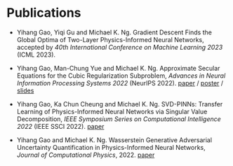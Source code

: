 ---
---

  
  
  
# Publications

* Yihang Gao, Yiqi Gu and Michael K. Ng. Gradient Descent Finds the Global Optima of Two-Layer Physics-Informed Neural Networks, accepted by *40th International Conference on Machine Learning 2023* (ICML 2023). 

* Yihang Gao, Man-Chung Yue and Michael K. Ng. Approximate Secular Equations for the Cubic Regularization Subproblem, *Advances in Neural Information Processing Systems 2022* (NeurIPS 2022). <a href="https://proceedings.neurips.cc/paper_files/paper/2022/hash/5be69a584901a26c521c2b51e40a4c20-Abstract-Conference.html">paper</a> / <a href="https://nips.cc/media/PosterPDFs/NeurIPS%202022/55185.png?t=1667932541.6990232">poster</a> / <a href="https://nips.cc/media/neurips-2022/Slides/55185.pdf">slides</a> 

* Yihang Gao, Ka Chun Cheung and Michael K. Ng. SVD-PINNs: Transfer Learning of Physics-Informed Neural Networks via Singular Value Decomposition, *IEEE Symposium Series on Computational Intelligence 2022* (IEEE SSCI 2022). <a href="https://arxiv.org/abs/2211.08760">paper</a>

*  Yihang Gao and Michael K. Ng. Wasserstein Generative Adversarial Uncertainty Quantification in Physics-Informed Neural Networks, *Journal of Computational Physics*, 2022. <a href="https://arxiv.org/abs/2108.13054">paper</a>
